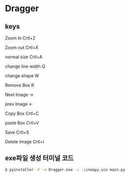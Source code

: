 # Dragger

## keys

Zoom In  Crtl+Z

Zoom out Crtl+X

normal size Crtl+A

change line width Q

change shape W

Remove Box R

Next Image ->

prev Image <-

Copy Box Crtl+C

paste Box Crtl+V

Save Crtl+S

Delete Image Crtl+I


## exe파일 생성 터미널 코드
```bash
$ pyinstaller -F -n Dragger.exe -i .\snoopy.ico main.py
```
